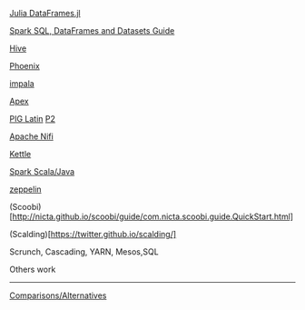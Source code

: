 [Julia DataFrames.jl](https://dataframesjl.readthedocs.io/en/latest/index.html)

[Spark SQL, DataFrames and Datasets Guide](http://spark.apache.org/docs/latest/sql-programming-guide.html)

[Hive](https://cwiki.apache.org/confluence/display/Hive/Tutorial)

[Phoenix](https://phoenix.apache.org/index.html)

[impala](https://www.cloudera.com/documentation/enterprise/latest/topics/impala.html)

[Apex](https://apex.apache.org/docs/apex/)

[PIG Latin](https://pig.apache.org/docs/r0.7.0/piglatin_ref1.html) [P2](https://hortonworks.com/blog/pig-eye-for-the-sql-guy/)

[Apache Nifi](https://nifi.apache.org/docs.html)

[Kettle](http://wiki.pentaho.com/display/BAD/Understanding+How+Pentaho+works+with+Hadoop)

[Spark Scala/Java](https://spark.apache.org/docs/1.5.1/api/java/org/apache/spark/sql/DataFrame.html)

[zeppelin](http://zeppelin.apache.org/)

(Scoobi)[http://nicta.github.io/scoobi/guide/com.nicta.scoobi.guide.QuickStart.html]

(Scalding)[https://twitter.github.io/scalding/]

Scrunch, Cascading, YARN, Mesos,SQL

Others work
___________
[Comparisons/Alternatives](https://www.slideshare.net/Hadoop_Summit/severs-june26-255pmroom210av2)

